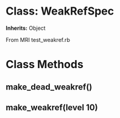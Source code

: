 # Class: WeakRefSpec
**Inherits:** Object
    

From MRI test_weakref.rb


# Class Methods
## make_dead_weakref() [](#method-c-make_dead_weakref)
## make_weakref(level 10) [](#method-c-make_weakref)

